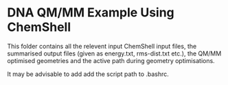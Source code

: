 # DNA QM/MM Example Using ChemShell

This folder contains all the relevent input ChemShell input files, the summarised output files (given as energy.txt, rms-dist.txt etc.), the QM/MM optimised geometries and the active path during geometry optimisations.</p>
It may be advisable to add add the script path to .bashrc.</p>




